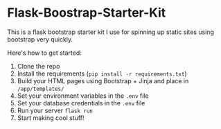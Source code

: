 # Flask-Boostrap-Starter-Kit
This is a flask bootstrap starter kit I use for spinning up static sites using bootstrap very quickly. 

Here's how to get started:

1. Clone the repo
1. Install the requirements (`pip install -r requirements.txt`)
1. Build your HTML pages using Bootstrap + Jinja and place in `/app/templates/`
1. Set your environment variables in the `.env` file
1. Set your database credentials in the `.env` file
1. Run your server `flask run`
1. Start making cool stuff!